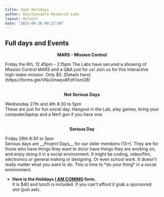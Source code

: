```yaml
---
title: Sept Holidays
author: Questionable Research Labs
layout: default
date: "2023-09-20 09:22:00"
---
```




## Full days and Events ##

<p align="center"><b>MARS - Mission Control</b></p>
Friday the 6th,  12.45pm - 2.15pm
The Labs have secured a showing of Mission Control MARS and a Q&A just for us! Join us for this interactive high-stake mission. Only $5. [Details here](https://forms.gle/VNx3mwpx8FzK1om28)<br><br>

<p align="center"><b>Not Serious Days</b></p>
Wednesday 27th and 4th  8:30 to 5pm<br> 
These are just for fun social day. Hangout in the Lab, play games, bring your computer/laptop and a Nerf gun if you have one.<br><br>

<p align="center"><b>Serious Day</b></p>
Friday 29th 8:30 to 5pm<br> 
Serious days are __Project Days__ for our older members (13+). They are for those who have things they want to do/or have things they are working on, and enjoy doing it in a social environment. It might be coding, video/film, electronics or general making or designing. Or even school work. It doesn't really matter what you want to do. This is time to *do your thing* in a social environment.

- **Here is the Holidays [I AM COMING](https://forms.gle/HY13MpM32JzYq4uz7) form.**<br> 
It is $40 and lunch is included. If you can't afford it grab a sponsored slot (just ask).

